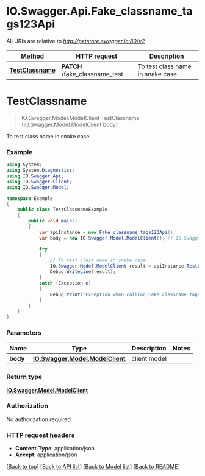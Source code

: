 # IO.Swagger.Api.Fake_classname_tags123Api

All URIs are relative to *http://petstore.swagger.io:80/v2*

Method | HTTP request | Description
------------- | ------------- | -------------
[**TestClassname**](Fake_classname_tags123Api.md#testclassname) | **PATCH** /fake_classname_test | To test class name in snake case


<a name="testclassname"></a>
# **TestClassname**
> IO.Swagger.Model.ModelClient TestClassname (IO.Swagger.Model.ModelClient body)

To test class name in snake case

### Example
```csharp
using System;
using System.Diagnostics;
using IO.Swagger.Api;
using IO.Swagger.Client;
using IO.Swagger.Model;

namespace Example
{
    public class TestClassnameExample
    {
        public void main()
        {
            var apiInstance = new Fake_classname_tags123Api();
            var body = new IO.Swagger.Model.ModelClient(); // IO.Swagger.Model.ModelClient | client model

            try
            {
                // To test class name in snake case
                IO.Swagger.Model.ModelClient result = apiInstance.TestClassname(body);
                Debug.WriteLine(result);
            }
            catch (Exception e)
            {
                Debug.Print("Exception when calling Fake_classname_tags123Api.TestClassname: " + e.Message );
            }
        }
    }
}
```

### Parameters

Name | Type | Description  | Notes
------------- | ------------- | ------------- | -------------
 **body** | [**IO.Swagger.Model.ModelClient**](IO.Swagger.Model.ModelClient.md)| client model | 

### Return type

[**IO.Swagger.Model.ModelClient**](IO.Swagger.Model.ModelClient.md)

### Authorization

No authorization required

### HTTP request headers

 - **Content-Type**: application/json
 - **Accept**: application/json

[[Back to top]](#) [[Back to API list]](../README.md#documentation-for-api-endpoints) [[Back to Model list]](../README.md#documentation-for-models) [[Back to README]](../README.md)

